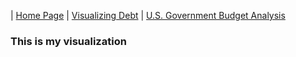 | [Home Page](https://sajujya.github.io/tswd-portfolio-sajujya/) | [Visualizing Debt](visualizing-government-debt) | [U.S. Government Budget Analysis](critique_by_design)

### This is my visualization

<div class="flourish-embed flourish-hierarchy" data-src="visualisation/15051181"><script src="https://public.flourish.studio/resources/embed.js"></script></div>
